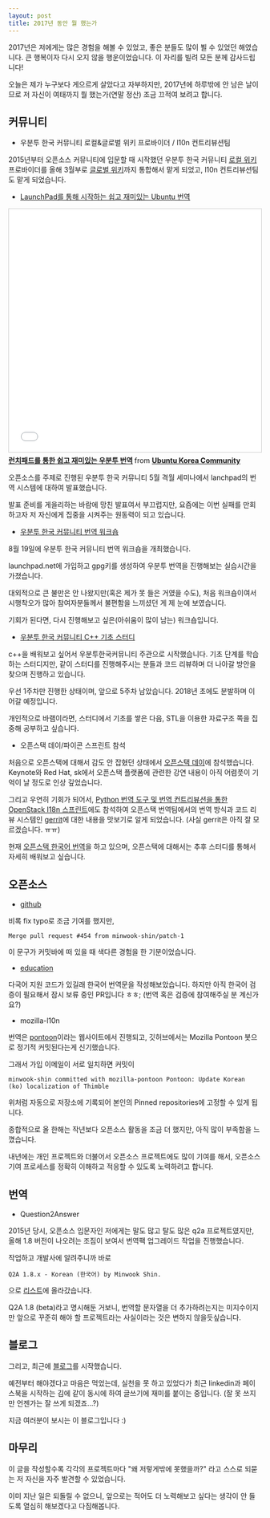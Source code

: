 ```yaml
---
layout: post
title: 2017년 동안 뭘 했는가
---
```


2017년은 저에게는 많은 경험을 해볼 수 있었고, 좋은 분들도 많이 뵐 수 있었던 해였습니다.
큰 행복이자 다시 오지 않을 행운이었습니다.
이 자리를 빌려 모든 분께 감사드립니다!

오늘은 제가 누구보다 게으르게 살았다고 자부하지만, 2017년에 하루밖에 안 남은 날이므로 저 자신이 여태까지 뭘 했는가(연말 정산) 조금 끄적여 보려고 합니다.

## 커뮤니티

* 우분투 한국 커뮤니티 로컬&글로벌 위키 프로바이더 / l10n 컨트리뷰션팀

2015년부터 오픈소스 커뮤니티에 입문할 때 시작했던 우분투 한국 커뮤니티 [로컬 위키](wiki.ubuntu-kr.org) 프로바이더를 올해 3월부로 [글로벌 위키](wiki.ubuntu.com)까지 통합해서 맡게 되었고, l10n 컨트리뷰션팀도 맡게 되었습니다.

* [LaunchPad를 통해 시작하는 쉽고 재미있는 Ubuntu 번역](https://www.slideshare.net/UbuntuKorea/ss-76584466)

<iframe src="//www.slideshare.net/slideshow/embed_code/key/rCaXZ69OdXPEsN" width="595" height="485" frameborder="0" marginwidth="0" marginheight="0" scrolling="no" style="border:1px solid #CCC; border-width:1px; margin-bottom:5px; max-width: 100%;" allowfullscreen> </iframe> <div style="margin-bottom:5px"> <strong> <a href="//www.slideshare.net/UbuntuKorea/ss-76584466" title="런치패드를 통한 쉽고 재미있는 우분투 번역" target="_blank">런치패드를 통한 쉽고 재미있는 우분투 번역</a> </strong> from <strong><a href="https://www.slideshare.net/UbuntuKorea" target="_blank">Ubuntu Korea Community</a></strong> </div>

오픈소스를 주제로 진행된 우분투 한국 커뮤니티 5월 격월 세미나에서 lanchpad의 번역 시스템에 대하여 발표했습니다.

발표 준비를 게을리하는 바람에 망친 발표여서 부끄럽지만, 요즘에는 이번 실패를 만회하고자 저 자신에게 집중을 시켜주는 원동력이 되고 있습니다.

* [우분투 한국 커뮤니티 번역 워크숍](https://github.com/minwook-shin/ubuntu-korea-l10n-workshop)

8월 19일에 우분투 한국 커뮤니티 번역 워크숍을 개최했습니다.

launchpad.net에 가입하고 gpg키를 생성하여 우분투 번역을 진행해보는 실습시간을 가졌습니다.

대외적으로 큰 불만은 안 나왔지만(혹은 제가 못 들은 거였을 수도), 처음 워크숍이여서 시행착오가 많아 참여자분들께서 불편함을 느끼셨던 게 제 눈에 보였습니다.

기회가 된다면, 다시 진행해보고 싶은(아쉬움이 많이 남는) 워크숍입니다.


* [우분투 한국 커뮤니티 C++ 기초 스터디](https://github.com/minwook-shin/ubuntu-korea-cpp-study-book)

c++을 배워보고 싶어서 우분투한국커뮤니티 주관으로 시작했습니다.
기초 단계를 학습하는 스터디지만, 같이 스터디를 진행해주시는 분들과 코드 리뷰하며 더 나아갈 방안을 찾으며 진행하고 있습니다.

우선 1주차만 진행한 상태이며, 앞으로 5주차 남았습니다. 2018년 초에도 분발하며 이어갈 예정입니다.

개인적으로 바램이라면, 스터디에서 기초를 쌓은 다음, STL을 이용한 자료구조 쪽을 집중해 공부하고 싶습니다.

* 오픈스택 데이/파이콘 스프린트 참석

처음으로 오픈스택에 대해서 감도 안 잡혔던 상태에서 [오픈스택 데이](http://event.openstack.or.kr/2017/)에 참석했습니다.
Keynote와 Red Hat, sk에서 오픈스택 플랫폼에 관련한 강연 내용이 아직 어렴풋이 기억이 날 정도로 인상 깊었습니다.

그리고 우연히 기회가 되어서, [Python 번역 도구 및 번역 컨트리뷰션을 통한 OpenStack I18n 스프린트](https://www.pycon.kr/2017/program/sprint/9)에도 참석하여 오픈스택 번역팀에서의 번역 방식과 코드 리뷰 시스템인 [gerrit](https://www.gerritcodereview.com/)에 대한 내용을 맛보기로 알게 되었습니다.
(사실 gerrit은 아직 잘 모르겠습니다. ㅠㅠ)

현재 [오픈스택 한국어 번역](https://translate.openstack.org)을 하고 있으며, 오픈스택에 대해서는 추후 스터디를 통해서 자세히 배워보고 싶습니다.

## 오픈소스

* [github](https://github.com/github/opensource.guide/pull/454)

비록 fix typo로 조금 기여를 했지만,

```
Merge pull request #454 from minwook-shin/patch-1 
```

이 문구가 커밋바에 떠 있을 때 색다른 경험을 한 기분이었습니다.

* [education](https://github.com/education/classroom/pull/1191)

다국어 지원 코드가 있길래 한국어 번역문을 작성해보았습니다. 하지만 아직 한국어 검증이 필요해서 잠시 보류 중인 PR입니다 ㅎㅎ;
(번역 혹은 검증에 참여해주실 분 계신가요?)

* mozilla-l10n

번역은 [pontoon](https://pontoon.mozilla.org/ko/)이라는 웹사이트에서 진행되고, 깃허브에서는 Mozilla Pontoon 봇으로 정기적 커밋된다는게 신기했습니다.

그래서 가입 이메일이 서로 일치하면 커밋이

```
minwook-shin committed with mozilla-pontoon Pontoon: Update Korean (ko) localization of Thimble 
```

위처럼 자동으로 저장소에 기록되어 본인의 Pinned repositories에 고정할 수 있게 됩니다.

종합적으로 올 한해는 작년보다 오픈소스 활동을 조금 더 했지만, 아직 많이 부족함을 느꼈습니다.

내년에는 개인 프로젝트와 더불어서 오픈소스 프로젝트에도 많이 기여를 해서, 오픈소스 기여 프로세스를 정확히 이해하고 적응할 수 있도록 노력하려고 합니다.

##  번역

* Question2Answer

2015년 당시, 오픈소스 입문자인 저에게는 말도 많고 탈도 많은 q2a 프로젝트였지만, 올해 1.8 버전이 나오려는 조짐이 보여서 번역팩 업그레이드 작업을 진행했습니다.

작업하고 개발사에 알려주니까 바로  
```
Q2A 1.8.x - Korean (한국어) by Minwook Shin.
```
으로 [리스트](http://docs.question2answer.org/addons/)에 올라갔습니다.

Q2A 1.8 (beta)라고 명시해둔 거보니, 번역할 문자열을 더 추가하려는지는 미지수이지만
앞으로 꾸준히 해야 할 프로젝트라는 사실이라는 것은 변하지 않을듯싶습니다.

## 블로그

그리고, 최근에 [블로그](https://minwook-shin.github.io/)를 시작했습니다.

예전부터 해야겠다고 마음은 먹었는데, 
실천을 못 하고 있었다가 최근 linkedin과 페이스북을 시작하는 김에 같이 동시에 하여 글쓰기에 재미를 붙이는 중입니다.
(잘 못 쓰지만 언젠가는 잘 쓰게 되겠죠...?)

지금 여러분이 보시는 이 블로그입니다 :)

## 마무리

이 글을 작성할수록 각각의 프로젝트마다 "왜 저렇게밖에 못했을까?" 라고 스스로 되묻는 저 자신을 자주 발견할 수 있었습니다.

이미 지난 일은 되돌릴 수 없으니, 앞으로는 적어도 더 노력해보고 싶다는 생각이 안 들도록 열심히 해보겠다고 다짐해봅니다.